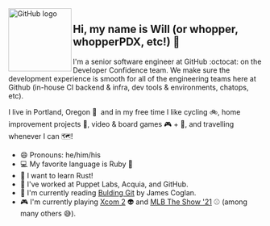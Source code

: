 <img align="left" src="https://media.giphy.com/media/du3J3cXyzhj75IOgvA/giphy.gif" alt="GitHub logo" height="125">

## Hi, my name is Will (or whopper, whopperPDX, etc!) 👋

I'm a senior software engineer at GitHub :octocat: on the Developer Confidence team. We make sure the development experience is smooth for all of the engineering teams here at Github (in-house CI backend & infra, dev tools & environments, chatops, etc).

I live in Portland, Oregon 🌲 &nbsp;and in my free time I like cycling 🚲, home improvement projects 🔨, video & board games 🎮 + 🎲, and travelling whenever I can 🗺️!

- 😄 Pronouns: he/him/his
- 💻 My favorite language is Ruby 💎
- 🏫 I want to learn Rust!
- 👷 I've worked at Puppet Labs, Acquia, and GitHub.
- 📖 I'm currently reading [Bulding Git](https://shop.jcoglan.com/building-git/) by James Coglan.
- 🎮 I'm currently playing [Xcom 2](https://xcom.com/) 👽 and [MLB The Show '21](https://theshow.com/?emcid=se-pi-271200&ds_rl=1293012&gclid=CjwKCAjwj6SEBhAOEiwAvFRuKGrNLwlhsrvknDcalYYEgUxZMzvJHJ1fQXlbyzRKnn0St2JSgfcsnxoCvKEQAvD_BwE&gclsrc=aw.ds) ⚾ (among many others 😅).

